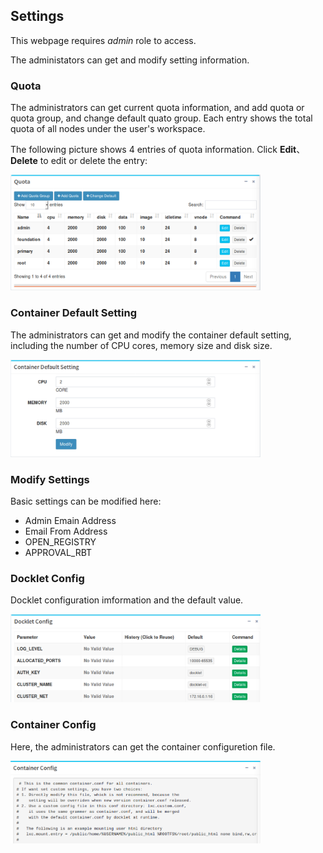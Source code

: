 ## Settings ##

This webpage requires *admin* role to access.

The administators can get and modify setting information.

### Quota ###

The administrators can get current quota information, and add quota or quota group, and change default quato group. Each entry shows the total quota of all nodes under the user's workspace.

The following picture shows 4 entries of quota information. Click **Edit**、**Delete** to edit or delete the entry:

<img src="../images/setting-quota.png" width="400" alt="user activating">

### Container Default Setting ###

The administrators can get and modify the container default setting, including the number of CPU cores, memory size and disk size.

<img src="../images/setting-container.png" width="400" alt="user activating">

### Modify Settings ###

Basic settings can be modified here:

- Admin Emain Address
- Email From Address
- OPEN_REGISTRY
- APPROVAL_RBT

### Docklet Config ###

Docklet configuration imformation and the default value.

<img src="../images/setting-dockletfig.png" width="400" alt="user activating">

### Container Config ###

Here, the administrators can get the container configuretion file.

<img src="../images/setting-containerfig.png" width="400" alt="user activating">

